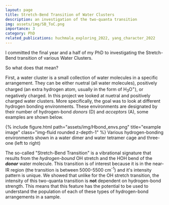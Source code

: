 ```yaml
---
layout: page
title: Stretch-Bend Transition of Water Clusters
description: an investigation of the two-quanta transition
img: assets/img/SB_ToC.png
importance: 3
category: PhD
related_publications: huchmala_exploring_2022, yang_character_2022
---
```


I committed the final year and a half of my PhD to investigating the Stretch-Bend transition of various Water Clusters. 

So what does that mean? 

First, a water cluster is a small collection of water molecules in a specific arrangement. They can be either nuetral (all water molecules), positively charged (an extra hydrogen atom, usually in the form of H<sub>3</sub>O<sup>+</sup>), or negatively charged. In this project we looked at nuetral and positively charged water clusters. More specifically, the goal was to look at different hydrogen bonding environments. These environments are designated by their number of hydrogen-bond _donors_ (D) and _acceptors_ (A), some examples are shown below. 

{% include figure.html path="assets/img/Hbond_envs.png" title="example image" class="img-fluid rounded z-depth-1" %}
Various hydrogen-bonding environments shown in a water dimer and water tetramer cage and three-one (left to right)

The so-called "Stretch-Bend Transition" is a vibrational signature that results from the _hydrogen-bound_ OH stretch and the HOH bend of the _**donor**_ water molecule. This transition is of interest because it is in the near-IR region (the transition is between 5000-5500 cm<sup>-1</sup>) and it's intensity pattern is unique. We showed that unlike for the OH stretch transition, the intensity of this two-quanta transition is **not** dependent on hydrogen-bond strength. This means that this feature has the potential to be used to understand the population of each of these types of hydrogen-bond arrangements in a sample. 
